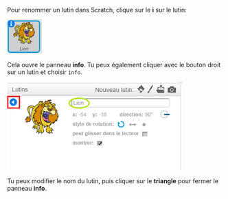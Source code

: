 Pour renommer un lutin dans Scratch, clique sur le **i** sur le lutin:

![capture d'écran](images/rename-info.png)

Cela ouvre le panneau **info**. Tu peux également cliquer avec le bouton droit sur un lutin et choisir `info`.

![capture d'écran](images/rename-change.png)

Tu peux modifier le nom du lutin, puis cliquer sur le **triangle** pour fermer le panneau **info**.
